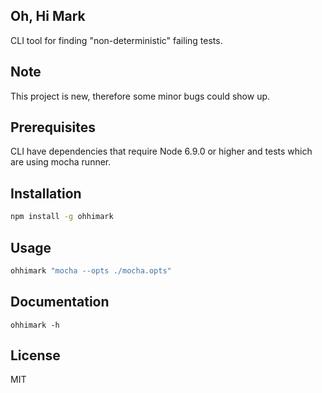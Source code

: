 ## Oh, Hi Mark

CLI tool for finding "non-deterministic" failing tests.

## Note

This project is new, therefore some minor bugs could show up.

## Prerequisites

CLI have dependencies that require Node 6.9.0 or higher and tests which are using mocha runner.

## Installation

```bash
npm install -g ohhimark
```

## Usage

```bash
ohhimark "mocha --opts ./mocha.opts"
```

## Documentation

```
ohhimark -h
```

## License

MIT

